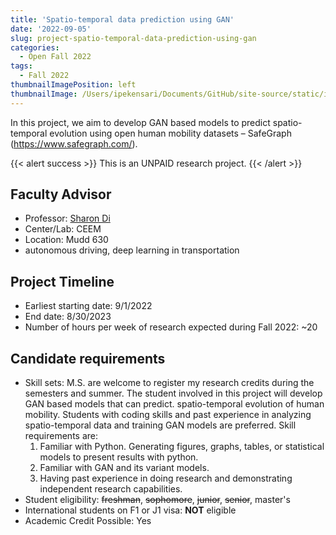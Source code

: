```yaml
---
title: 'Spatio-temporal data prediction using GAN'
date: '2022-09-05'
slug: project-spatio-temporal-data-prediction-using-gan
categories:
  - Open Fall 2022
tags:
  - Fall 2022
thumbnailImagePosition: left
thumbnailImage: /Users/ipekensari/Documents/GitHub/site-source/static/img/construction.png
---
```

In this project, we aim to develop GAN based models to predict spatio-temporal evolution using open human mobility datasets – SafeGraph (https://www.safegraph.com/).

<!--more-->

{{< alert success >}}
This is an UNPAID research project.
{{< /alert >}}

## Faculty Advisor
+ Professor: [Sharon Di](https://sharondi-columbia.wixsite.com/ditectlab/home-1)
+ Center/Lab: CEEM
+ Location: Mudd 630
+ autonomous driving, deep learning in transportation

## Project Timeline
+ Earliest starting date: 9/1/2022
+ End date: 8/30/2023
+ Number of hours per week of research expected during Fall 2022: ~20

## Candidate requirements
+ Skill sets: 
  M.S. are welcome to register my research credits during the semesters and summer. The student involved in this project will develop GAN based models that can predict. spatio-temporal evolution of human mobility. Students with coding skills and past experience in analyzing spatio-temporal data and training GAN models are preferred. Skill requirements are:
  1.	Familiar with Python. Generating figures, graphs, tables, or statistical models to present results with python. 
  2.	Familiar with GAN and its variant models.
  3.	Having past experience in doing research and demonstrating independent research capabilities.
+ Student eligibility: ~~freshman~~, ~~sophomore~~, ~~junior~~, ~~senior~~, master's
+ International students on F1 or J1 visa: **NOT** eligible
+ Academic Credit Possible: Yes

